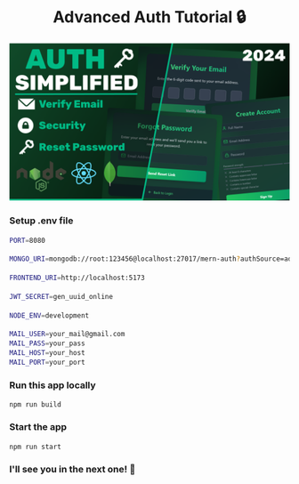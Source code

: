 <h1 align="center">Advanced Auth Tutorial 🔒 </h1>

![Demo App](/frontend/public/screenshot-for-readme.png)

### Setup .env file

```bash
PORT=8080

MONGO_URI=mongodb://root:123456@localhost:27017/mern-auth?authSource=admin

FRONTEND_URI=http://localhost:5173

JWT_SECRET=gen_uuid_online

NODE_ENV=development

MAIL_USER=your_mail@gmail.com
MAIL_PASS=your_pass
MAIL_HOST=your_host
MAIL_PORT=your_port
```

### Run this app locally

```shell
npm run build
```

### Start the app

```shell
npm run start
```

### I'll see you in the next one! 🚀